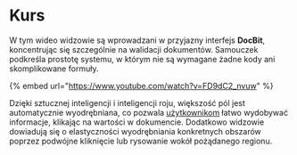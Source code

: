 # Kurs

W tym wideo widzowie są wprowadzani w przyjazny interfejs **DocBit**, koncentrując się szczególnie na walidacji dokumentów. Samouczek podkreśla prostotę systemu, w którym nie są wymagane żadne kody ani skomplikowane formuły.

{% embed url="https://www.youtube.com/watch?v=FD9dC2_nvuw" %}

Dzięki sztucznej inteligencji i inteligencji roju, większość pól jest automatycznie wyodrębniana, co pozwala [użytkownikom](../../overview/settings/global-settings/groups-users-and-permissions/) łatwo wydobywać informacje, klikając na wartości w dokumencie. Dodatkowo widzowie dowiadują się o elastyczności wyodrębniania konkretnych obszarów poprzez podwójne kliknięcie lub rysowanie wokół pożądanego regionu.
